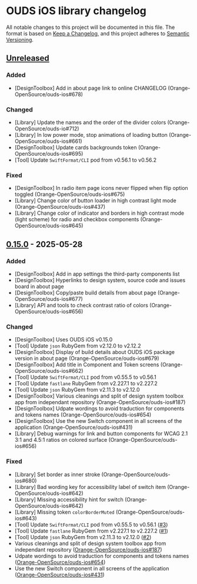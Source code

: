 # OUDS iOS library changelog

All notable changes to this project will be documented in this file.
The format is based on [Keep a Changelog](https://keepachangelog.com/en/1.0.0/),
and this project adheres to [Semantic Versioning](https://semver.org/spec/v2.0.0.html).

## [Unreleased](https://github.com/Orange-OpenSource/ouds-ios-design-system-toolbox/compare/0.15.0...develop)

### Added

- [DesignToolbox] Add in about page link to online CHANGELOG (Orange-OpenSource/ouds-ios#678)

### Changed

- [Library] Update the names and the order of the divider colors (Orange-OpenSource/ouds-io#712)
- [Library] In low power mode, stop animations of loading button (Orange-OpenSource/ouds-ios#661)
- [DesignToolbox] Update cards backgrounds token (Orange-OpenSource/ouds-ios#695)
- [Tool] Update `SwiftFormat/CLI` pod from v0.56.1 to v0.56.2

### Fixed

- [DesignToolbox] In radio item page icons never flipped when flip option toggled (Orange-OpenSource/ouds-ios#675)
- [Library] Change color of button loader in high contrast light mode (Orange-OpenSource/ouds-ios#437)
- [Library] Change color of indicator and borders in high contrast mode (light scheme) for radio and checkbox components (Orange-OpenSource/ouds-ios#645)

## [0.15.0](https://github.com/Orange-OpenSource/ouds-ios-design-system-toolbox/releases/tag/0.15.0) - 2025-05-28

### Added

- [DesignToolbox] Add in app settings the third-party components list
- [DesignToolbox] Hyperlinks to design system, source code and issues board in about page
- [DesignToolbox] Copy/paste build details from about page (Orange-OpenSource/ouds-ios#677)
- [Library] API and tools to check contrast ratio of colors (Orange-OpenSource/ouds-ios#656)

### Changed

- [DesignToolbox] Uses OUDS iOS v0.15.0
- [Tool] Update `json` RubyGem from v2.12.0 to v2.12.2
- [DesignToolbox] Display of build details about OUDS iOS package version in about page (Orange-OpenSource/ouds-ios#679)
- [DesignToolbox] Add title in Component and Token screens (Orange-OpenSource/ouds-ios#662)
- [Tool] Update `SwiftFormat/CLI` pod from v0.55.5 to v0.56.1
- [Tool] Update `fastlane` RubyGem from v2.227.1 to v2.227.2
- [Tool] Update `json` RubyGem from v2.11.3 to v2.12.0
- [DesignToolbox] Various cleanings and split of design system toolbox app from independant repository (Orange-OpenSource/ouds-ios#187)
- [DesignToolbox] Udpate wordings to avoid traduction for components and tokens names (Orange-OpenSource/ouds-ios#654)
- [DesignToolbox] Use the new Switch component in all screens of the application (Orange-OpenSource/ouds-ios#431)
- [Library] Debug warnings for link and button components for WCAG 2.1 3:1 and 4.5:1 ratios on colored surface (Orange-OpenSource/ouds-ios#656)

### Fixed

- [Library] Set border as inner stroke (Orange-OpenSource/ouds-ios#680)
- [Library] Bad wording key for accessibility label of switch item (Orange-OpenSource/ouds-ios#642)
- [Library] Missing accessibility hint for switch (Orange-OpenSource/ouds-ios#642)
- [Library] Missing token `colorBorderMuted` (Orange-OpenSource/ouds-ios#643)
- [Tool] Update `SwiftFormat/CLI` pod from v0.55.5 to v0.56.1 ([#3](https://github.com/Orange-OpenSource/ouds-ios-design-system-toolbox/pull/3))
- [Tool] Update `fastlane` RubyGem from v2.227.1 to v2.227.2 ([#1](https://github.com/Orange-OpenSource/ouds-ios-design-system-toolbox/pull/1))
- [Tool] Update `json` RubyGem from v2.11.3 to v2.12.0 ([#2](https://github.com/Orange-OpenSource/ouds-ios-design-system-toolbox/pull/2))
- Various cleanings and split of design system toolbox app from independant repository ([Orange-OpenSource/ouds-ios#187](https://github.com/Orange-OpenSource/ouds-ios/issues/187))
- Udpate wordings to avoid traduction for components and tokens names ([Orange-OpenSource/ouds-ios#654](https://github.com/Orange-OpenSource/ouds-ios/issues/654))
- Use the new Switch component in all screens of the application ([Orange-OpenSource/ouds-ios#431](https://github.com/Orange-OpenSource/ouds-ios/issues/431))

